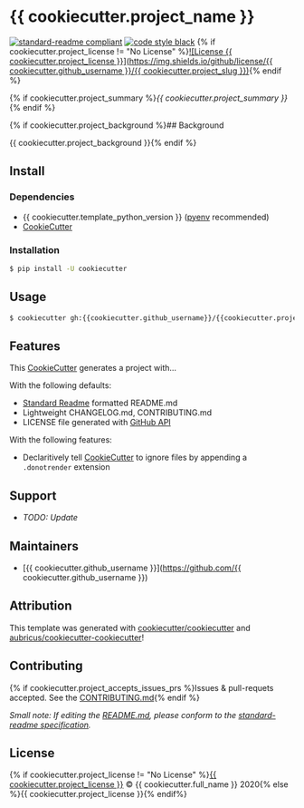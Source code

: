 # {{ cookiecutter.project_name }}

[![standard-readme compliant](https://img.shields.io/badge/readme%20style-standard-brightgreen.svg?style=flat-square)](https://github.com/RichardLitt/standard-readme) [![code style black](https://img.shields.io/badge/code%20style-black-%23000000)](https://github.com/psf/black) {% if cookiecutter.project_license != "No License" %}[![License {{ cookiecutter.project_license }}](https://img.shields.io/github/license/{{ cookiecutter.github_username }}/{{ cookiecutter.project_slug }})](./LICENSE){% endif %}

{% if cookiecutter.project_summary %}_{{ cookiecutter.project_summary }}_{% endif %}

{% if cookiecutter.project_background %}## Background

{{ cookiecutter.project_background }}{% endif %}

## Install

### Dependencies

- {{ cookiecutter.template_python_version }} ([pyenv] recommended)
- [CookieCutter]

### Installation

```bash
$ pip install -U cookiecutter
```

## Usage

```bash
$ cookiecutter gh:{{cookiecutter.github_username}}/{{cookiecutter.project_slug}}
```

## Features

This [CookieCutter] generates a project with...

With the following defaults:

- [Standard Readme] formatted README.md
- Lightweight CHANGELOG.md, CONTRIBUTING.md
- LICENSE file generated with [GitHub API]

With the following features:

- Declaritively tell [CookieCutter] to ignore files by appending a `.donotrender` extension

## Support

- _TODO: Update_

## Maintainers

- [{{ cookiecutter.github_username }}](https://github.com/{{ cookiecutter.github_username }})

## Attribution

This template was generated with [cookiecutter/cookiecutter] and [aubricus/cookiecutter-cookiecutter]!

## Contributing

{% if cookiecutter.project_accepts_issues_prs %}Issues & pull-requets accepted. See the [CONTRIBUTING.md]{% endif %}

_Small note: If editing the [README.md], please conform to the [standard-readme specification]._

## License

{% if cookiecutter.project_license != "No License" %}[{{ cookiecutter.project_license }}](./LICENSE) &copy; {{ cookiecutter.full_name }} 2020{% else %}{{ cookiecutter.project_license }}{% endif%}

<!-- Links -->

[setuptools]: https://setuptools.readthedocs.io/en/latest/
[twine]: https://github.com/pypa/twine
[pytest]: https://docs.pytest.org/en/latest/
[tox]: https://tox.readthedocs.io/en/latest/
[standard readme]: https://github.com/RichardLitt/standard-readme
[black]: https://github.com/psf/black
[pyenv]: https://github.com/pyenv/pyenv
[github api]: https://developer.github.com/v3/licenses/
[cookiecutter]: https://github.com/cookiecutter/cookiecutter
[cookiecutter/cookiecutter]: https://github.com/cookiecutter/cookiecutter
[aubricus/cookiecutter-cookiecutter]: https://github.com/aubricus/cookiecutter-cookiecutter
[standard-readme specification]: https://github.com/RichardLitt/standard-readme
[readme.md]: ./README.md
[poetry]: https://python-poetry.org/docs/
[contributing.md]: ./CONTRIBUTING.md
[pydocstyle]: https://www.pydocstyle.org/en/stable/
[editorconfig]: https://editorconfig.org/
